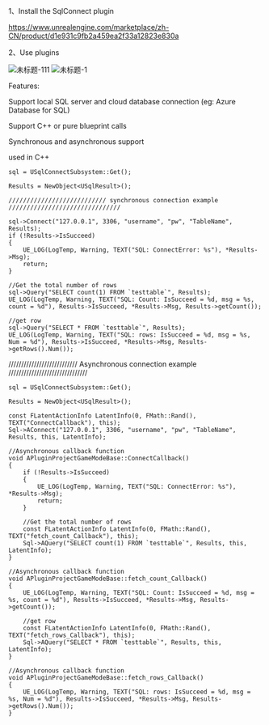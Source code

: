 1、Install the SqlConnect plugin

https://www.unrealengine.com/marketplace/zh-CN/product/d1e931c9fb2a459ea2f33a12823e830a

2、Use plugins


![未标题-111](https://user-images.githubusercontent.com/41780542/168425467-505c733f-cd98-454e-a0f5-64ae4e8b13ea.png)
![未标题-1](https://user-images.githubusercontent.com/41780542/168425469-c2960909-2fe9-4e8b-9d7b-a64e445e63fb.png)


Features:

Support local SQL server and cloud database connection (eg: Azure Database for SQL)


Support C++ or pure blueprint calls


Synchronous and asynchronous support


used in C++


	sql = USqlConnectSubsystem::Get();
 
	Results = NewObject<USqlResult>();

	/////////////////////////// synchronous connection example ///////////////////////////////

	sql->Connect("127.0.0.1", 3306, "username", "pw", "TableName", Results);
	if (!Results->IsSucceed)
	{
		UE_LOG(LogTemp, Warning, TEXT("SQL: ConnectError: %s"), *Results->Msg);
		return;
	}

	//Get the total number of rows
	sql->Query("SELECT count(1) FROM `testtable`", Results);
	UE_LOG(LogTemp, Warning, TEXT("SQL: Count: IsSucceed = %d, msg = %s, count = %d"), Results->IsSucceed, *Results->Msg, Results->getCount());

	//get row
	sql->Query("SELECT * FROM `testtable`", Results);
	UE_LOG(LogTemp, Warning, TEXT("SQL: rows: IsSucceed = %d, msg = %s, Num = %d"), Results->IsSucceed, *Results->Msg, Results->getRows().Num());


/////////////////////////// Asynchronous connection example ///////////////////////////////

	sql = USqlConnectSubsystem::Get();
 
	Results = NewObject<USqlResult>();
	
	const FLatentActionInfo LatentInfo(0, FMath::Rand(), TEXT("ConnectCallback"), this);
	Sql->AConnect("127.0.0.1", 3306, "username", "pw", "TableName", Results, this, LatentInfo);
 
	//Asynchronous callback function
    void APluginProjectGameModeBase::ConnectCallback()
    {
        if (!Results->IsSucceed)
        {
            UE_LOG(LogTemp, Warning, TEXT("SQL: ConnectError: %s"), *Results->Msg);
            return;
        }
    
        //Get the total number of rows
        const FLatentActionInfo LatentInfo(0, FMath::Rand(), TEXT("fetch_count_Callback"), this);
        Sql->AQuery("SELECT count(1) FROM `testtable`", Results, this, LatentInfo);
    }
    
    //Asynchronous callback function
    void APluginProjectGameModeBase::fetch_count_Callback()
    {
        UE_LOG(LogTemp, Warning, TEXT("SQL: Count: IsSucceed = %d, msg = %s, count = %d"), Results->IsSucceed, *Results->Msg, Results->getCount());
    
        //get row
        const FLatentActionInfo LatentInfo(0, FMath::Rand(), TEXT("fetch_rows_Callback"), this);
        Sql->AQuery("SELECT * FROM `testtable`", Results, this, LatentInfo);
    }
    
    //Asynchronous callback function
    void APluginProjectGameModeBase::fetch_rows_Callback()
    {
        UE_LOG(LogTemp, Warning, TEXT("SQL: rows: IsSucceed = %d, msg = %s, Num = %d"), Results->IsSucceed, *Results->Msg, Results->getRows().Num());
    }
